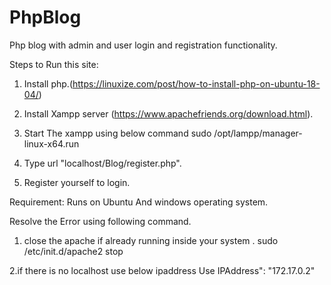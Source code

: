 # PhpBlog

Php blog with admin and user login and registration functionality.

Steps to Run this site:

1. Install php.(https://linuxize.com/post/how-to-install-php-on-ubuntu-18-04/)
2. Install Xampp server (https://www.apachefriends.org/download.html).

3. Start The xampp using below command 
    sudo /opt/lampp/manager-linux-x64.run

4. Type url "localhost/Blog/register.php".
5. Register yourself to login.

Requirement:
Runs on Ubuntu And windows operating system.

Resolve the Error using following command.
1. close the apache if already running inside your system .
    sudo /etc/init.d/apache2 stop

2.if there is no localhost use below ipaddress 
    Use IPAddress": "172.17.0.2"
